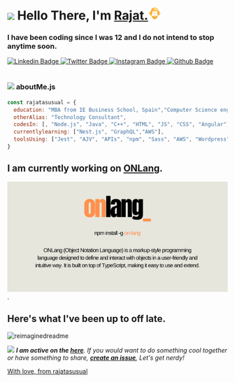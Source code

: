 <h1 align="left"><strong> <img src="https://media.giphy.com/media/hvRJCLFzcasrR4ia7z/giphy.gif" width="30px"/> Hello There, I'm <a href="https://rajatasusual.online">Rajat.</a><img src="https://raw.githubusercontent.com/rajatasusual/rajatasusual/master/gold.png" width="30px"></strong>
</h1>

<h3 align="left"><strong>
I have been coding since I was 12 and I do not intend to stop anytime soon.</strong></h3>

<a target="_blank" href="https://linkedin.com/in/rajatasusual/">
<img src="https://img.shields.io/badge/-rajatasusual-blue?style=for-the-badge&logo=Linkedin&logoColor=white&link=https://linkedin.com/in/rajatasusual/" alt="Linkedin Badge">
</a>
<a target="_blank" href="https://twitter.com/rajatasusual">
<img src="https://img.shields.io/badge/rajatasusual-1ca0f1?style=for-the-badge&logo=twitter&logoColor=white&link=https://twitter.com/rajatasusual" alt="Twitter Badge">
</a>
<a target="_blank" href="https://instagram.com/rajatasusual/">
<img src="https://img.shields.io/badge/-rajatasusual-E1306C?style=for-the-badge&logo=Instagram&logoColor=white&link=https://instagram.com/rajatasusual/" alt="Instagram Badge">
</a>
<a target="_blank" href="https://github.com/rajatasusual">
<img src="https://img.shields.io/badge/-rajatasusual-000000?style=for-the-badge&logo=Github&logoColor=white&link=https://github.com/rajatasusual/" alt="Github Badge">
</a>
<br>

<br>

###  <img src="https://media.giphy.com/media/ln7z2eWriiQAllfVcn/giphy.gif" height="20"> **aboutMe.js**

```javascript
const rajatasusual = {
  education: "MBA from IE Business School, Spain","Computer Science engineer",
  otherAlias: "Technology Consultant",
  codesIn: [, "Node.js", "Java", "C++", "HTML", "JS", "CSS", "Angular"],
  currentlylearning: ["Nest.js", "GraphQL","AWS"],
  toolsUsing: ["Jest", "AJV", "APIs", "npm", "Sass", "AWS", "Wordpress", "Bootstrap", "Firebase", "Figma"],
}
```


## I am currently working on [ONLang](https://github.com/rajatasusual/ONLang). 
![About ONLang](https://raw.githubusercontent.com/rajatasusual/rajatasusual/master/onlang.png). 

## Here's what I've been up to off late.

<img src="https://myreadme.vercel.app/api/embed/rajatasusual?panels=userstatistics,toprepositories,toplanguages,commitgraph" alt="reimaginedreadme" />


<img src="https://media.giphy.com/media/RhwkGhrlj3NVSOxWSN/giphy.gif" height="30"> <em><b>I am active on the [here](https://github.com/rajatasusual)</b>. If you would want to do something cool together or have something to share, <a target="_blank" href="https://github.com/rajatasusual/rajatasusual/issues/new/choose"><strong> create an issue</strong></a>, Let's get nerdy!</b> </em>

<p align="left"><a href="https://github.com/rajatasusual">With love, from rajatasusual</a></p>
